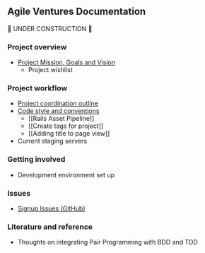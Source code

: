 ## Agile Ventures Documentation

:construction: UNDER CONSTRUCTION :construction:

### Project overview
* [Project Mission, Goals and Vision](mission_statement.md)
    * Project wishlist

### Project workflow
* [Project coordination outline](project_coordination_outline.md)
* [Code style and conventions](code_style_conventions.md)
    * [[Rails Asset Pipeline]]
    * [[Create tags for project]]
    * [[Adding title to page view]]
* Current staging servers

### Getting involved
* Development environment set up

### Issues
* [Signup Issues (GitHub)](solutions_for_signup_issues.md)

### Literature and reference
* Thoughts on integrating Pair Programming with BDD and TDD
